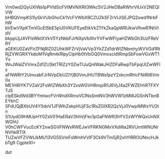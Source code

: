 Vm0wd2QyUXlWa1pPVldScFVtMVNXRll3Wkc5V2JHeDBaRWhrVlUxV2NEQlVW
bHBQVmpKS1IySkVUbGhoCk1VcFVWbXBCZUZkSFZrVlJiSEJPQ2swd1NrbFhW
bVEwVXpKTmVGcElSbE5pU0VKUFEyeEtkVkZ1YkZkaQpWRUkwVlhwR1NtVldV
bkppUjJ4VFlsWktXVkV5YzNkbFJrNXpVbXhrYVFwWFIyaHZWbGh3UzFReVRY
aGEKU0ZaVFlrZFNjRlZ0ZUhkWFZrVjVaVVp3YkZZd1drWlZNbmhyWVVGd1Rt
RjZVWGRXYkdoM1VqRmtkRlpyClpHb0tVbGQ0VmxscldtRmpSbFowVGxWT1Yx
WnJWalZVVmxZd1ZUSktTRlZzY0ZwTlJuQnlWakJHZDFaRwpTbFpqUlZwWFls
aFNWRlY2UmxabFJrNVpDbUZIYjB0VmJHUTBWa1pzY2xkcmRHcFNiRll6Vm0x
ME1HRlYKTVZaV2FsWlZWbXh3Y2xsWGVHRmpiR1J6VjJ4a2FWZEhhRTFXYTJS
clpESkdWd3BYYmtwcFVrWndXRmxVClNsSmtNV3hWVW1zMWJGSnNTbnBEYkhC
SFdUQjBXbUV4Y0doV1JFWlhZekpHUjFSc1RsZGlXR2QzVjJ0VwpiMWxYU2tn
S1UydG9hMUpHY0ZsV01HaERaV3hhVjFkc1pGaFNWR3hYV2xWYWQxUnNXWGhU
V0hCWFVucEcKY2xwSGVFNWxRWEJwVFRKNGMxVXdWa2RVUmtWNUNrNVhkRTlX
TUZwVFZVWlJkMU13VG5SVmFsWmhVVlF3Ck9VTm5jR2xhYlRROUNncHJkbTg9
CgpteXI=

dut